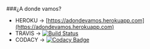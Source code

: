 ###¿A donde vamos? 

* HEROKU -> [https://adondevamos.herokuapp.com](https://adondevamos.herokuapp.com)
* TRAVIS -> [![Build Status](https://travis-ci.org/juanpablocamejo/unq-desapp.svg?branch=master)](https://travis-ci.org/juanpablocamejo/unq-desapp)
* CODACY -> [![Codacy Badge](https://api.codacy.com/project/badge/Grade/72f42d276256492dbcc2589aa987aae2)](https://www.codacy.com/app/jp-came/unq-desapp?utm_source=github.com&amp;utm_medium=referral&amp;utm_content=juanpablocamejo/unq-desapp&amp;utm_campaign=Badge_Grade)
